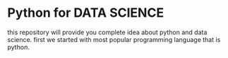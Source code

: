 # Python for DATA SCIENCE
this repository will provide you complete idea about python and data science. first we started with most popular programming language that is python.
